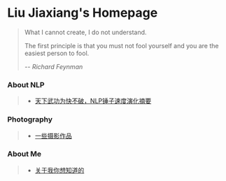 # Liu Jiaxiang's Homepage

> What I cannot create, I do not understand.
>
> The first principle is that you must not fool yourself and you are the easiest person to fool.
>
> -- <cite>Richard Feynman</cite>



### About NLP

> * [天下武功为快不破，NLP锤子速度演化摘要](/quick-nlp/)

### Photography

> * [一些摄影作品](/photography/)

### About Me

> * [关于我你想知道的](/about-me/)
